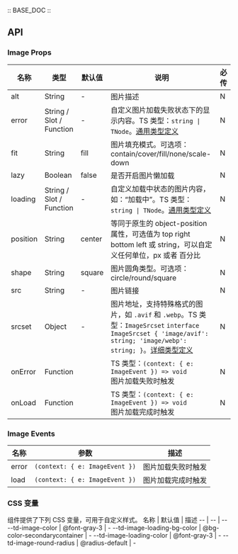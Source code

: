 :: BASE_DOC ::

## API
### Image Props

名称 | 类型 | 默认值 | 说明 | 必传
-- | -- | -- | -- | --
alt | String | - | 图片描述 | N
error | String / Slot / Function | - | 自定义图片加载失败状态下的显示内容。TS 类型：`string \| TNode`。[通用类型定义](https://github.com/Tencent/tdesign-mobile-vue/blob/develop/src/common.ts) | N
fit | String | fill | 图片填充模式。可选项：contain/cover/fill/none/scale-down | N
lazy | Boolean | false | 是否开启图片懒加载 | N
loading | String / Slot / Function | - | 自定义加载中状态的图片内容，如：“加载中”。TS 类型：`string \| TNode`。[通用类型定义](https://github.com/Tencent/tdesign-mobile-vue/blob/develop/src/common.ts) | N
position | String | center | 等同于原生的 object-position 属性，可选值为 top right bottom left 或 string，可以自定义任何单位，px 或者 百分比 | N
shape | String | square | 图片圆角类型。可选项：circle/round/square | N
src | String | - | 图片链接 | N
srcset | Object | - | 图片地址，支持特殊格式的图片，如 `.avif` 和 `.webp`。TS 类型：`ImageSrcset` `interface ImageSrcset { 'image/avif': string; 'image/webp': string; }`。[详细类型定义](https://github.com/Tencent/tdesign-mobile-vue/tree/develop/src/image/type.ts) | N
onError | Function |  | TS 类型：`(context: { e: ImageEvent }) => void`<br/>图片加载失败时触发 | N
onLoad | Function |  | TS 类型：`(context: { e: ImageEvent }) => void`<br/>图片加载完成时触发 | N

### Image Events

名称 | 参数 | 描述
-- | -- | --
error | `(context: { e: ImageEvent })` | 图片加载失败时触发
load | `(context: { e: ImageEvent })` | 图片加载完成时触发


### CSS 变量
组件提供了下列 CSS 变量，可用于自定义样式。
名称 | 默认值 | 描述 
-- | -- | --
--td-image-color | @font-gray-3 | - 
--td-image-loading-bg-color | @bg-color-secondarycontainer | - 
--td-image-loading-color | @font-gray-3 | - 
--td-image-round-radius | @radius-default | - 
